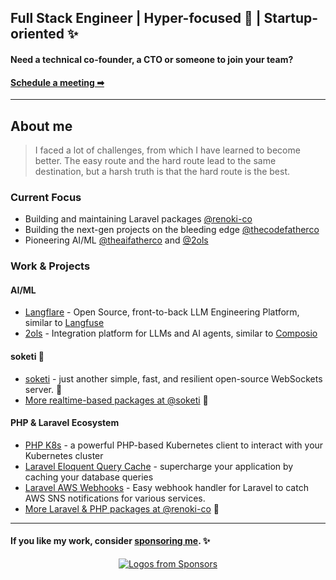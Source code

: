 ## Full Stack Engineer | Hyper-focused 👀 | Startup-oriented ✨

#### **Need a technical co-founder, a CTO or someone to join your team?**

#### **[Schedule a meeting ➡](https://cal.com/alexanderg)**

<hr>

## About me

> I faced a lot of challenges, from which I have learned to become better. The easy route and the hard route lead to the same destination, but a harsh truth is that the hard route is the best.

### Current Focus

- Building and maintaining Laravel packages [@renoki-co](https://github.com/renoki-co)
- Building the next-gen projects on the bleeding edge [@thecodefatherco](https://github.com/thecodefatherco)
- Pioneering AI/ML [@theaifatherco](https://github.com/theaifatherco) and [@2ols](https://github.com/2ols)


### Work & Projects

#### AI/ML

- [Langflare](https://github.com/theaifatherco/langflare) - Open Source, front-to-back LLM Engineering Platform, similar to [Langfuse](https://langfuse.com/)
- [2ols](https://github.com/2ols) - Integration platform for LLMs and AI agents, similar to [Composio](https://composio.dev)

#### soketi 📡

- [soketi](https://github.com/soketi/soketi) - just another simple, fast, and resilient open-source WebSockets server. 📣
- [More realtime-based packages at @soketi](https://github.com/soketi) 📡

#### PHP & Laravel Ecosystem

- [PHP K8s](https://github.com/renoki-co/php-k8s) - a powerful PHP-based Kubernetes client to interact with your Kubernetes cluster
- [Laravel Eloquent Query Cache](https://github.com/renoki-co/laravel-eloquent-query-cache) - supercharge your application by caching your database queries
- [Laravel AWS Webhooks](https://github.com/renoki-co/laravel-aws-webhooks) - Easy webhook handler for Laravel to catch AWS SNS notifications for various services.
- [More Laravel & PHP packages at @renoki-co](https://github.com/renoki-co) 🚀

<hr>

#### **If you like my work, consider [sponsoring me](https://github.com/sponsors/rennokki). ✨**

<p align="center">
  <a href="https://github.com/sponsors/rennokki">
    <img src='https://cdn.jsdelivr.net/gh/rennokki/sponsorkit-assets@main/assets/sponsors.svg' alt="Logos from Sponsors" />
  </a>
</p>

